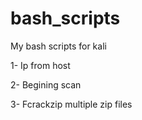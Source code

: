# bash_scripts
My bash scripts for kali

1- Ip from host

2- Begining scan

3- Fcrackzip multiple zip files

